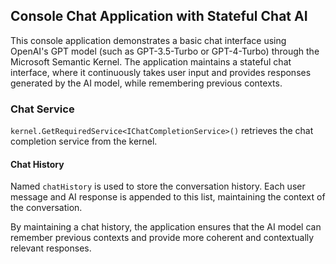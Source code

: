 ﻿## Console Chat Application with Stateful Chat AI

This console application demonstrates a basic chat interface using OpenAI's GPT model (such as GPT-3.5-Turbo or GPT-4-Turbo) through the Microsoft Semantic Kernel. The application maintains a stateful chat interface, where it continuously takes user input and provides responses generated by the AI model, while remembering previous contexts.
### Chat Service
`kernel.GetRequiredService<IChatCompletionService>()` retrieves the chat completion service from the kernel.

#### Chat History
Named `chatHistory` is used to store the conversation history. Each user message and AI response is appended to this list, maintaining the context of the conversation.

By maintaining a chat history, the application ensures that the AI model can remember previous contexts and provide more coherent and contextually relevant responses.
